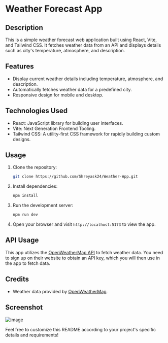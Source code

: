 # Weather Forecast App

## Description

This is a simple weather forecast web application built using React, Vite, and Tailwind CSS. It fetches weather data from an API and displays details such as city's temperature, atmosphere, and description.

## Features

- Display current weather details including temperature, atmosphere, and description.
- Automatically fetches weather data for a predefined city.
- Responsive design for mobile and desktop.

## Technologies Used

- React: JavaScript library for building user interfaces.
- Vite: Next Generation Frontend Tooling.
- Tailwind CSS: A utility-first CSS framework for rapidly building custom designs.

## Usage

1. Clone the repository:

   ```bash
   git clone https://github.com/Shreyask24/Weather-App.git
   ```

2. Install dependencies:

   ```bash
   npm install
   ```

3. Run the development server:

   ```bash
   npm run dev
   ```

5. Open your browser and visit `http://localhost:5173` to view the app.

## API Usage

This app utilizes the [OpenWeatherMap API](https://openweathermap.org/api) to fetch weather data. You need to sign up on their website to obtain an API key, which you will then use in the app to fetch data.

## Credits

- Weather data provided by [OpenWeatherMap](https://openweathermap.org/api).

## Screenshot
![image](https://github.com/Shreyask24/Weather-App/assets/92247820/38b6f1c9-243c-4250-bbd5-79b169bbd878)

Feel free to customize this README according to your project's specific details and requirements!
